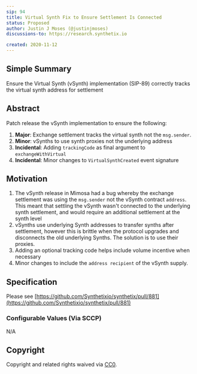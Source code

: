 ```yaml
---
sip: 94
title: Virtual Synth Fix to Ensure Settlement Is Connected
status: Proposed
author: Justin J Moses (@justinjmoses)
discussions-to: https://research.synthetix.io

created: 2020-11-12
---
```


<!--You can leave these HTML comments in your merged SIP and delete the visible duplicate text guides, they will not appear and may be helpful to refer to if you edit it again. This is the suggested template for new SIPs. Note that an SIP number will be assigned by an editor. When opening a pull request to submit your SIP, please use an abbreviated title in the filename, `sip-draft_title_abbrev.md`. The title should be 44 characters or less.-->

## Simple Summary

<!--"If you can't explain it simply, you don't understand it well enough." Simply describe the outcome the proposed changes intends to achieve. This should be non-technical and accessible to a casual community member.-->

Ensure the Virtual Synth (vSynth) implementation (SIP-89) correctly tracks the virtual synth address for settlement

## Abstract

<!--A short (~200 word) description of the proposed change, the abstract should clearly describe the proposed change. This is what *will* be done if the SIP is implemented, not *why* it should be done or *how* it will be done. If the SIP proposes deploying a new contract, write, "we propose to deploy a new contract that will do x".-->

Patch release the vSynth implementation to ensure the following:

1. **Major**: Exchange settlement tracks the virtual synth not the `msg.sender`.
2. **Minor**: vSynths to use synth proxies not the underlying address
3. **Incidental**: Adding `trackingCode` as final argument to `exchangeWithVirtual`
4. **Incidental**: Minor changes to `VirtualSynthCreated` event signature

## Motivation

<!--This is the problem statement. This is the *why* of the SIP. It should clearly explain *why* the current state of the protocol is inadequate.  It is critical that you explain *why* the change is needed, if the SIP proposes changing how something is calculated, you must address *why* the current calculation is innaccurate or wrong. This is not the place to describe how the SIP will address the issue!-->

1. The vSynth release in Mimosa had a bug whereby the exchange settlement was using the `msg.sender` not the vSynth contract `address`. This meant that settling the vSynth wasn't connected to the underlying synth settlement, and would require an additional settlement at the synth level
2. vSynths use underlying Synth addresses to transfer synths after settlement, however this is brittle when the protocol upgrades and disconnects the old underlying Synths. The solution is to use their proxies.
3. Adding an optional tracking code helps include volume incentive when necessary
4. Minor changes to include the `address recipient` of the vSynth supply.

## Specification

<!--The specification should describe the syntax and semantics of any new feature, there are five sections
1. Overview
2. Rationale
3. Technical Specification
4. Test Cases
5. Configurable Values
-->

Please see [https://github.com/Synthetixio/synthetix/pull/881](https://github.com/Synthetixio/synthetix/pull/881)

### Configurable Values (Via SCCP)

<!--Please list all values configurable via SCCP under this implementation.-->

N/A

## Copyright

Copyright and related rights waived via [CC0](https://creativecommons.org/publicdomain/zero/1.0/).
